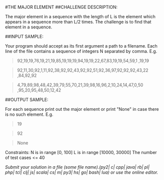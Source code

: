 #THE MAJOR ELEMENT
##CHALLENGE DESCRIPTION:

The major element in a sequence with the length of L is the element which appears in a sequence more than L/2 times. The challenge is to find that element in a sequence.

##INPUT SAMPLE:

Your program should accept as its first argument a path to a filename. Each line of the file contains a sequence of integers N separated by comma. E.g.

>92,19,19,76,19,21,19,85,19,19,19,94,19,19,22,67,83,19,19,54,59,1
,19,19

>92,11,30,92,1,11,92,38,92,92,43,92,92,51,92,36,97,92,92,92,43,22
,84,92,92

>4,79,89,98,48,42,39,79,55,70,21,39,98,16,96,2,10,24,14,47,0,50
,95,20,95,48,50,12,42

##OUTPUT SAMPLE:

For each sequence print out the major element or print "None" in case there is no such element. E.g.

>19

>92

>None

Constraints: 
N is in range [0, 100] 
L is in range [10000, 30000] 
The number of test cases <= 40

*Submit your solution in a file (some file name).(py2| c| cpp| java| rb| pl| php| tcl| clj| js| scala| cs| m| py3| hs| go| bash| lua) or use the online editor.*